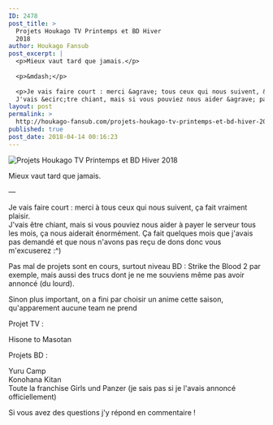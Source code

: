 ```yaml
---
ID: 2478
post_title: >
  Projets Houkago TV Printemps et BD Hiver
  2018
author: Houkago Fansub
post_excerpt: |
  <p>Mieux vaut tard que jamais.</p>
  
  <p>&mdash;</p>
  
  <p>Je vais faire court : merci &agrave; tous ceux qui nous suivent, &ccedil;a fait vraiment plaisir. <br>
  J'vais &ecirc;tre chiant, mais si vous pouviez nous aider &agrave; payer le serveur tous les mois, &ccedil;a nous aiderait &eacute;norm&eacute;ment. &Ccedil;a fait quelques mois que j'avais pas demand&eacute; et que</p>
layout: post
permalink: >
  http://houkago-fansub.com/projets-houkago-tv-printemps-et-bd-hiver-2018/
published: true
post_date: 2018-04-14 00:16:23
---
```

<img src="https://united-subs.dearclouds.com/wp-content/uploads/2018/04/777528118671c84e50ba79357d6a0f3f.jpg" alt="Projets Houkago TV Printemps et BD Hiver 2018"><p>Mieux vaut tard que jamais.</p>

<p>—</p>

<p>Je vais faire court : merci à tous ceux qui nous suivent, ça fait vraiment plaisir. <br>
J'vais être chiant, mais si vous pouviez nous aider à payer le serveur tous les mois, ça nous aiderait énormément. Ça fait quelques mois que j'avais pas demandé et que nous n'avons pas reçu de dons donc vous m'excuserez :^)</p>

<p>Pas mal de projets sont en cours, surtout niveau BD : Strike the Blood 2 par exemple, mais aussi des trucs dont je ne me souviens même pas avoir annoncé (du lourd).</p>

<p>Sinon plus important, on a fini par choisir un anime cette saison, qu'apparement aucune team ne prend</p>

<p>Projet TV : </p>

<p>Hisone to Masotan</p>

<p>Projets BD :</p>

<p>Yuru Camp <br>
Konohana Kitan <br>
Toute la franchise Girls und Panzer (je sais pas si je l'avais annoncé officiellement)</p>

<p>Si vous avez des questions j'y répond en commentaire !</p>